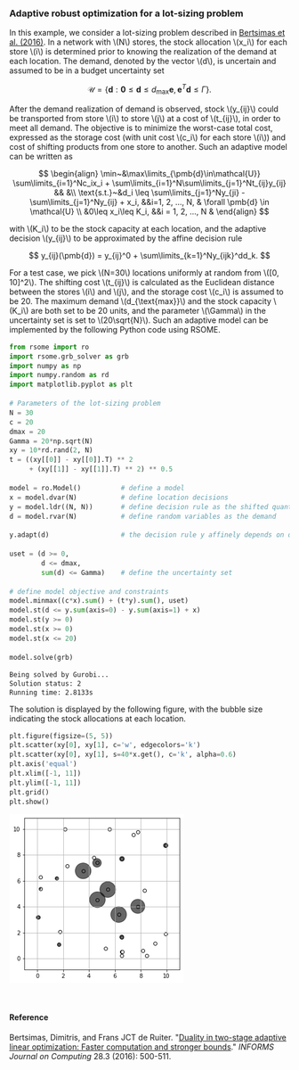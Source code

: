 <script src="https://cdn.mathjax.org/mathjax/latest/MathJax.js?config=TeX-AMS-MML_HTMLorMML" type="text/javascript"></script>

### Adaptive robust optimization for a lot-sizing problem

In this example, we consider a lot-sizing problem described in [Bertsimas et al. (2016)](#ref1). In a network with \\(N\\) stores, the stock allocation \\(x_i\\) for each store \\(i\\) is determined prior to knowing the realization of the demand at each location. The demand, denoted by the vector \\(d\\),  is uncertain and assumed to be in a budget uncertainty set

$$
\mathcal{U}=\left\{\pmb{d}: \pmb{0}\leq \pmb{d} \leq d_{\text{max}}\pmb{e}, \pmb{e}^T\pmb{d} \leq \Gamma\right\}.
$$

After the demand realization of demand is observed, stock \\(y_{ij}\\) could be transported from store \\(i\\) to store \\(j\\) at a cost of \\(t_{ij}\\), in order to meet all demand. The objective is to minimize the worst-case total cost, expressed as the storage cost (with unit cost \\(c_i\\) for each store \\(i\\)) and cost of shifting products from one store to another. Such an adaptive model can be written as

$$
\begin{align}
\min~&\max\limits_{\pmb{d}\in\mathcal{U}} \sum\limits_{i=1}^Nc_ix_i + \sum\limits_{i=1}^N\sum\limits_{j=1}^Nt_{ij}y_{ij}  && &\\
\text{s.t.}~&d_i \leq \sum\limits_{j=1}^Ny_{ji} - \sum\limits_{j=1}^Ny_{ij} + x_i, &&i=1, 2, ..., N, & \forall \pmb{d} \in \mathcal{U} \\
&0\leq x_i\leq K_i, &&i = 1, 2, ..., N &
\end{align}
$$

with \\(K_i\\) to be the stock capacity at each location, and the adaptive decision \\(y_{ij}\\) to be approximated by the affine decision rule

$$
y_{ij}(\pmb{d}) = y_{ij}^0 + \sum\limits_{k=1}^Ny_{ijk}^dd_k.
$$

For a test case, we pick \\(N=30\\) locations uniformly at random from \\([0, 10]^2\\). The shifting cost \\(t_{ij}\\) is calculated as the Euclidean distance between the stores \\(i\\) and \\(j\\), and the storage cost \\(c_i\\) is assumed to be 20. The maximum demand \\(d_{\text{max}}\\) and the stock capacity \\(K_i\\) are both set to be 20 units, and the parameter \\(\Gamma\\) in the uncertainty set is set to \\(20\sqrt{N}\\). Such an adaptive model can be implemented by the following Python code using RSOME.

```python
from rsome import ro
import rsome.grb_solver as grb
import numpy as np
import numpy.random as rd
import matplotlib.pyplot as plt

# Parameters of the lot-sizing problem
N = 30
c = 20
dmax = 20
Gamma = 20*np.sqrt(N)
xy = 10*rd.rand(2, N)
t = ((xy[[0]] - xy[[0]].T) ** 2
     + (xy[[1]] - xy[[1]].T) ** 2) ** 0.5

model = ro.Model()          # define a model
x = model.dvar(N)           # define location decisions
y = model.ldr((N, N))       # define decision rule as the shifted quantities
d = model.rvar(N)           # define random variables as the demand

y.adapt(d)                  # the decision rule y affinely depends on d

uset = (d >= 0,
        d <= dmax,
        sum(d) <= Gamma)    # define the uncertainty set

# define model objective and constraints
model.minmax((c*x).sum() + (t*y).sum(), uset)
model.st(d <= y.sum(axis=0) - y.sum(axis=1) + x)
model.st(y >= 0)
model.st(x >= 0)
model.st(x <= 20)

model.solve(grb)
```

```
Being solved by Gurobi...
Solution status: 2
Running time: 2.8133s
```

The solution is displayed by the following figure, with the bubble size indicating the stock allocations at each location.

```python
plt.figure(figsize=(5, 5))
plt.scatter(xy[0], xy[1], c='w', edgecolors='k')
plt.scatter(xy[0], xy[1], s=40*x.get(), c='k', alpha=0.6)
plt.axis('equal')
plt.xlim([-1, 11])
plt.ylim([-1, 11])
plt.grid()
plt.show()
```
![](lot-sizing_results.png)

<br>

#### Reference

<a id="ref1"></a>

Bertsimas, Dimitris, and Frans JCT de Ruiter. "[Duality in two-stage adaptive linear optimization: Faster computation and stronger bounds](https://pubsonline.informs.org/doi/abs/10.1287/ijoc.2016.0689)." <i>INFORMS Journal on Computing</i> 28.3 (2016): 500-511.
